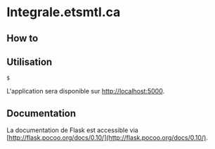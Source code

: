 # Integrale.etsmtl.ca

## How to

## Utilisation
 
	$ 
 
L'application sera disponible sur [http://localhost:5000](http://localhost:5000).


## Documentation

La documentation de Flask est accessible via [http://flask.pocoo.org/docs/0.10/](http://flask.pocoo.org/docs/0.10/).

